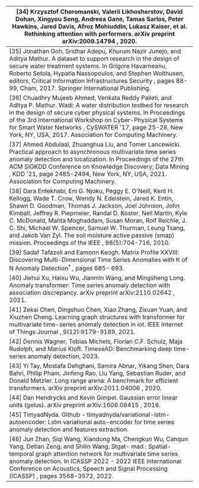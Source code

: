 | [34] Krzysztof Choromanski, Valerii Likhosherstov, David Dohan, Xingyou Song, Andreea Gane, Tamas Sarlos, Peter Hawkins, Jared Davis, Afroz Mohiuddin, Lukasz Kaiser, et al. Rethinking attention with performers. arXiv preprint arXiv:2009.14794 , 2020.                                                                                                                                                                                                                                    |
|-----------------------------------------------------------------------------------------------------------------------------------------------------------------------------------------------------------------------------------------------------------------------------------------------------------------------------------------------------------------------------------------------------------------------------------------------------------------------------------------------|
| [35] Jonathan Goh, Sridhar Adepu, Khurum Nazir Junejo, and Aditya Mathur. A dataset to support research in the design of secure water treatment systems. In Grigore Havarneanu, Roberto Setola, Hypatia Nassopoulos, and Stephen Wolthusen, editors, Critical Information Infrastructures Security , pages 88-99, Cham, 2017. Springer International Publishing.                                                                                                                              |
| [36] Chuadhry Mujeeb Ahmed, Venkata Reddy Palleti, and Aditya P. Mathur. Wadi: A water distribution testbed for research in the design of secure cyber physical systems. In Proceedings of the 3rd International Workshop on Cyber-Physical Systems for Smart Water Networks , CySWATER '17, page 25-28, New York, NY, USA, 2017. Association for Computing Machinery.                                                                                                                        |
| [37] Ahmed Abdulaal, Zhuanghua Liu, and Tomer Lancewicki. Practical approach to asynchronous multivariate time series anomaly detection and localization. In Proceedings of the 27th ACM SIGKDD Conference on Knowledge Discovery; Data Mining , KDD '21, page 2485-2494, New York, NY, USA, 2021. Association for Computing Machinery.                                                                                                                                                       |
| [38] Dara Entekhabi, Eni G. Njoku, Peggy E. O'Neill, Kent H. Kellogg, Wade T. Crow, Wendy N. Edelstein, Jared K. Entin, Shawn D. Goodman, Thomas J. Jackson, Joel Johnson, John Kimball, Jeffrey R. Piepmeier, Randal D. Koster, Neil Martin, Kyle C. McDonald, Mahta Moghaddam, Susan Moran, Rolf Reichle, J. C. Shi, Michael W. Spencer, Samuel W. Thurman, Leung Tsang, and Jakob Van Zyl. The soil moisture active passive (smap) mission. Proceedings of the IEEE , 98(5):704-716, 2010. |
| [39] Sadaf Tafazoli and Eamonn Keogh. Matrix Profile XXVIII: Discovering Multi-Dimensional Time Series Anomalies with <italic>K</italic> of <italic>N</italic> Anomaly Detection<sup>†</sup> , pages 685- 693.                                                                                                                                                                                                                                                                                |
| [40] Jiehui Xu, Haixu Wu, Jianmin Wang, and Mingsheng Long. Anomaly transformer: Time series anomaly detection with association discrepancy. arXiv preprint arXiv:2110.02642 , 2021.                                                                                                                                                                                                                                                                                                          |
| [41] Zekai Chen, Dingshuo Chen, Xiao Zhang, Zixuan Yuan, and Xiuzhen Cheng. Learning graph structures with transformer for multivariate time-series anomaly detection in iot. IEEE Internet of Things Journal , 9(12):9179-9189, 2021.                                                                                                                                                                                                                                                        |
| [42] Dennis Wagner, Tobias Michels, Florian C.F. Schulz, Maja Rudolph, and Marius Kloft. TimeseAD: Benchmarking deep time-series anomaly detection, 2023.                                                                                                                                                                                                                                                                                                                                     |
| [43] Yi Tay, Mostafa Dehghani, Samira Abnar, Yikang Shen, Dara Bahri, Philip Pham, Jinfeng Rao, Liu Yang, Sebastian Ruder, and Donald Metzler. Long range arena: A benchmark for efficient transformers. arXiv preprint arXiv:2011.04006 , 2020.                                                                                                                                                                                                                                              |
| [44] Dan Hendrycks and Kevin Gimpel. Gaussian error linear units (gelus). arXiv preprint arXiv:1606.08415 , 2016.                                                                                                                                                                                                                                                                                                                                                                             |
| [45] TimyadNyda. Github - timyadnyda/variational-lstm-autoencoder: Lstm variational auto-encoder for time series anomaly detection and features extraction.                                                                                                                                                                                                                                                                                                                                   |
| [46] Jun Zhan, Siqi Wang, Xiandong Ma, Chengkun Wu, Canqun Yang, Detian Zeng, and Shilin Wang. Stgat- mad : Spatial-temporal graph attention network for multivariate time series anomaly detection. In ICASSP 2022 - 2022 IEEE International Conference on Acoustics, Speech and Signal Processing (ICASSP) , pages 3568-3572, 2022.                                                                                                                                                         |